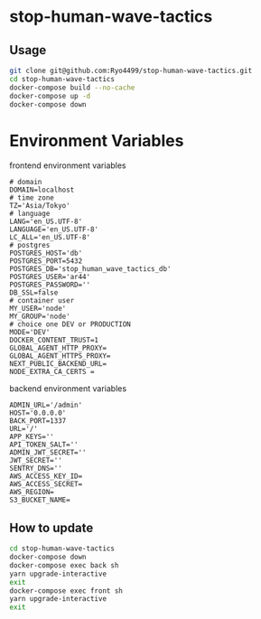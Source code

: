# stop-human-wave-tactics

## Usage

```bash
git clone git@github.com:Ryo4499/stop-human-wave-tactics.git
cd stop-human-wave-tactics
docker-compose build --no-cache
docker-compose up -d
docker-compose down
```

# Environment Variables

frontend environment variables

```env
# domain
DOMAIN=localhost
# time zone
TZ='Asia/Tokyo'
# language
LANG='en_US.UTF-8'
LANGUAGE='en_US.UTF-8'
LC_ALL='en_US.UTF-8'
# postgres
POSTGRES_HOST='db'
POSTGRES_PORT=5432
POSTGRES_DB='stop_human_wave_tactics_db'
POSTGRES_USER='ar44'
POSTGRES_PASSWORD=''
DB_SSL=false
# container user
MY_USER='node'
MY_GROUP='node'
# choice one DEV or PRODUCTION
MODE='DEV'
DOCKER_CONTENT_TRUST=1
GLOBAL_AGENT_HTTP_PROXY=
GLOBAL_AGENT_HTTPS_PROXY=
NEXT_PUBLIC_BACKEND_URL=
NODE_EXTRA_CA_CERTS =
```

backend environment variables

```env
ADMIN_URL='/admin'
HOST='0.0.0.0'
BACK_PORT=1337
URL='/'
APP_KEYS=''
API_TOKEN_SALT=''
ADMIN_JWT_SECRET=''
JWT_SECRET=''
SENTRY_DNS=''
AWS_ACCESS_KEY_ID=
AWS_ACCESS_SECRET=
AWS_REGION=
S3_BUCKET_NAME=
```

## How to update

```bash
cd stop-human-wave-tactics
docker-compose down
docker-compose exec back sh
yarn upgrade-interactive
exit
docker-compose exec front sh
yarn upgrade-interactive
exit
```
